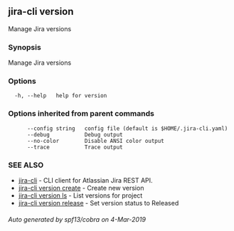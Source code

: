 ## jira-cli version

Manage Jira versions

### Synopsis

Manage Jira versions

### Options

```
  -h, --help   help for version
```

### Options inherited from parent commands

```
      --config string   config file (default is $HOME/.jira-cli.yaml)
      --debug           Debug output
      --no-color        Disable ANSI color output
      --trace           Trace output
```

### SEE ALSO

* [jira-cli](jira-cli.md)	 - CLI client for Atlassian Jira REST API.
* [jira-cli version create](jira-cli_version_create.md)	 - Create new version
* [jira-cli version ls](jira-cli_version_ls.md)	 - List versions for project
* [jira-cli version release](jira-cli_version_release.md)	 - Set version status to Released

###### Auto generated by spf13/cobra on 4-Mar-2019
